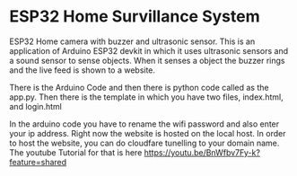 # ESP32 Home Survillance System
ESP32 Home camera with buzzer and ultrasonic sensor. This is an application of Arduino ESP32 devkit in which it uses ultrasonic sensors and a sound sensor to sense objects. When it senses a object the buzzer rings and the live feed is shown to a website.

There is the Arduino Code and then there is python code called as the app.py.
Then there is the template in which you have two files, index.html, and login.html

In the arduino code you have to rename the wifi password and also enter your ip address. Right now the website is hosted on the local host. In order to host the website, you can do cloudfare tunelling to your domain name. The youtube Tutorial for that is here
https://youtu.be/BnWfbv7Fy-k?feature=shared


